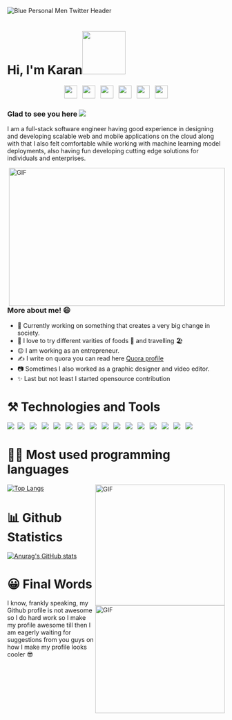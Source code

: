 ![Blue Personal Men Twitter Header](https://user-images.githubusercontent.com/42493387/151616142-295cc35d-767b-4586-ac46-1da3b0c465ae.png)
# Hi, I'm Karan<img src="https://user-images.githubusercontent.com/42493387/151617087-bfcb4e82-a0fb-48d9-9b61-be992a33fce8.gif" width="100px" height="100px">

<p align='center'>
<a href="https://stackoverflow.com/users/10243101/karankulshrestha"><img height="30" src="https://user-images.githubusercontent.com/42493387/151620960-f3590df4-2f39-4538-8ce3-314c5d72b412.png"></a>&nbsp;&nbsp;
<a href="https://twitter.com/karankulx"><img height="30" src="https://github.com/WaylonWalker/WaylonWalker/blob/main/icon/twitter.png?raw=true"></a>&nbsp;&nbsp;
<a href="https://www.instagram.com/mrkcr707/"><img height="30" src="https://github.com/WaylonWalker/WaylonWalker/blob/main/icon/instagram.jpg?raw=true"></a>&nbsp;&nbsp;
<a href="https://www.youtube.com/channel/UCZdrfGb9LPmLetKyOD_sjzw"><img height="30" src="https://user-images.githubusercontent.com/42493387/151620647-934b10e0-9461-406c-ae7a-938888c2dfb1.png"></a>&nbsp;&nbsp;
<a href="https://in.linkedin.com/in/karankulshrestha"><img height="30" src="https://github.com/WaylonWalker/WaylonWalker/blob/main/icon/linkedin.png?raw=true"></a>&nbsp;&nbsp;
<a href="https://www.quora.com/profile/Karan-Kulshrestha-4"><img height="30" src="https://user-images.githubusercontent.com/42493387/151621416-4ecddd57-bcd4-470a-99c5-366ef488f8a7.jpg"></a>
</p>

### <b> Glad to see you here </b>  ![](https://komarev.com/ghpvc/?username=karankulshrestha&label=visitors&color=blue&style=plastic)

I am a full-stack software engineer having good experience in designing and developing scalable web and mobile applications on the cloud along with that I also felt comfortable while working with machine learning model deployments, also having fun developing cutting edge solutions for
individuals and enterprises. 

<img align="right" alt="GIF" src="https://user-images.githubusercontent.com/42493387/151633618-54977285-231d-4802-ac65-4fae4c6367da.gif" width="500" height="320" />

### More about me! 😄

- 🍹 Currently working on something that creates a very big change in society. 
- 🚢 I love to try different varities of foods 🍰 and travelling 🏖️ 
- 😉 I am working as an entrepreneur.
- ✍️ I write on quora you can read here <a href="https://www.quora.com/profile/Karan-Kulshrestha-4">Quora profile</a>
- 📷 Sometimes I also worked as a graphic designer and video editor.
- ✨ Last but not least I started opensource contribution


# ⚒️ Technologies and Tools
<img src="https://img.shields.io/badge/Stack_Overflow-FE7A16?style=for-the-badge&logo=stack-overflow&logoColor=white" />&nbsp;&nbsp;<img src="https://img.shields.io/badge/kubernetes-326ce5.svg?&style=for-the-badge&logo=kubernetes&logoColor=white" />&nbsp;&nbsp;
<img src="https://img.shields.io/badge/JavaScript-323330?style=for-the-badge&logo=javascript&logoColor=F7DF1E" />&nbsp;&nbsp;
<img src="https://img.shields.io/badge/Python-FFD43B?style=for-the-badge&logo=python&logoColor=blue" />&nbsp;&nbsp;
<img src="https://img.shields.io/badge/Docker-2CA5E0?style=for-the-badge&logo=docker&logoColor=white" />&nbsp;&nbsp;
<img src="https://img.shields.io/badge/Django-092E20?style=for-the-badge&logo=django&logoColor=green" />&nbsp;&nbsp;
<img src="https://img.shields.io/badge/Azure_DevOps-0078D7?style=for-the-badge&logo=azure-devops&logoColor=white" />&nbsp;&nbsp;
<img src="https://img.shields.io/badge/circleci-343434?style=for-the-badge&logo=circleci&logoColor=white" />&nbsp;&nbsp;
<img src="https://img.shields.io/badge/Amazon_AWS-FF9900?style=for-the-badge&logo=amazonaws&logoColor=white" />&nbsp;&nbsp;
<img src="https://img.shields.io/badge/django%20rest-ff1709?style=for-the-badge&logo=django&logoColor=white"/>&nbsp;&nbsp;
<img src="https://img.shields.io/badge/Android_Studio-3DDC84?style=for-the-badge&logo=android-studio&logoColor=white" />&nbsp;&nbsp;
<img src="https://img.shields.io/badge/Visual_Studio_Code-0078D4?style=for-the-badge&logo=visual%20studio%20code&logoColor=white"/>&nbsp;&nbsp;
<img src="https://img.shields.io/badge/Kali_Linux-557C94?style=for-the-badge&logo=kali-linux&logoColor=white" />&nbsp;&nbsp;
<img src="https://img.shields.io/badge/firebase-ffca28?style=for-the-badge&logo=firebase&logoColor=black"/>&nbsp;&nbsp;
<img src="https://img.shields.io/badge/React-20232A?style=for-the-badge&logo=react&logoColor=61DAFB" />&nbsp;&nbsp;
<img src="https://img.shields.io/badge/OpenCV-27338e?style=for-the-badge&logo=OpenCV&logoColor=white"/>&nbsp;



# 👨‍💻 Most used programming languages

<img align="right" alt="GIF" src="https://user-images.githubusercontent.com/42493387/151635539-827c7ea5-ca8e-4a65-ab5a-a9e0b9fd65ac.gif" width="300" height="280" />

[![Top Langs](https://github-readme-stats.vercel.app/api/top-langs/?username=karankulshrestha&theme=dracula)](https://github.com/anuraghazra/github-readme-stats)


# 📊 Github Statistics

<img align="right" alt="GIF" src="https://user-images.githubusercontent.com/42493387/151635156-f3a80cb7-d7f8-4f83-b0a1-aac5e30ef424.gif" width="300" height="250" />

[![Anurag's GitHub stats](https://github-readme-stats.vercel.app/api?username=karankulshrestha&theme=dark&show_icons=true)](https://github.com/anuraghazra/github-redme-stats)

# 😀 Final Words

I know, frankly speaking, my Github profile is not awesome so I do hard work so I make my profile awesome till then I am eagerly waiting for suggestions from you guys on how I make my profile looks cooler 😎

